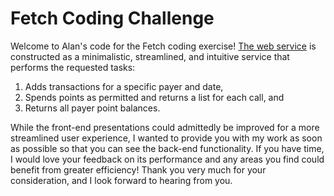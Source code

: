 # Fetch Coding Challenge #

Welcome to Alan's code for the Fetch coding exercise! [The web service](https://alanrmendez.github.io/fetch-coding-challenge/) is constructed as a minimalistic, streamlined, and intuitive service that performs the requested tasks: 
1. Adds transactions for a specific payer and date, 
2. Spends points as permitted and returns a list for each call, and 
3. Returns all payer point balances. 

While the front-end presentations could admittedly be improved for a more streamlined user experience, I wanted to provide you with my work as soon as possible so that you can see the back-end functionality. If you have time, I would love your feedback on its performance and any areas you find could benefit from greater efficiency! Thank you very much for your consideration, and I look forward to hearing from you.
